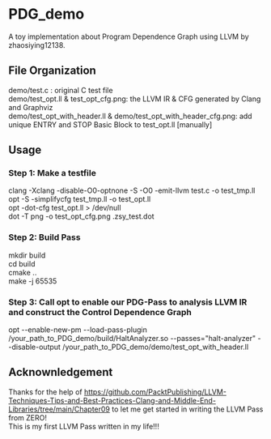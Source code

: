 # PDG\_demo  
A toy implementation about Program Dependence Graph using LLVM by zhaosiying12138.  

## File Organization  
demo/test.c : original C test file  
demo/test\_opt.ll & test\_opt\_cfg.png: the LLVM IR & CFG generated by Clang and Graphviz  
demo/test\_opt\_with\_header.ll & demo/test\_opt\_with\_header\_cfg.png: add unique ENTRY and STOP Basic Block to test\_opt.ll [manually]  

## Usage  
### Step 1: Make a testfile  
clang -Xclang -disable-O0-optnone -S -O0 -emit-llvm test.c -o test\_tmp.ll  
opt -S -simplifycfg test\_tmp.ll -o test\_opt.ll  
opt -dot-cfg test\_opt.ll > /dev/null  
dot -T png -o test\_opt\_cfg.png .zsy\_test.dot  

### Step 2: Build Pass  
mkdir build  
cd build  
cmake ..  
make -j 65535  

### Step 3: Call opt to enable our PDG-Pass to analysis LLVM IR and construct the Control Dependence Graph  
opt --enable-new-pm --load-pass-plugin /your\_path\_to\_PDG\_demo/build/HaltAnalyzer.so --passes="halt-analyzer" --disable-output /your\_path\_to\_PDG\_demo/demo/test\_opt\_with\_header.ll  

## Acknownledgement  
Thanks for the help of https://github.com/PacktPublishing/LLVM-Techniques-Tips-and-Best-Practices-Clang-and-Middle-End-Libraries/tree/main/Chapter09 to let me get started in writing the LLVM Pass from ZERO!  
This is my first LLVM Pass written in my life!!!  
